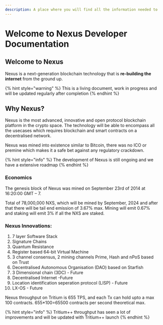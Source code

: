 ```yaml
---
description: A place where you will find all the information needed to build on Nexus
---
```


# Welcome to Nexus Developer Documentation

## Welcome to Nexus

Nexus is a next-generation blockchain technology that is **re-building the internet** from the ground up.

{% hint style="warning" %}
This is a living document, work in progress and will be updated regularly after completion
{% endhint %}

## Why Nexus?

Nexus is the most advanced, innovative and open protocol blockchain platform in the crypto space. The technology will be able to encompass all the usecases which requires blockchain and smart contracts on a decentralised network.&#x20;

Nexus was mined into existence similar to Bitcoin, there was no ICO or premine which makes it a safe bet against any regulatory crackdown.

{% hint style="info" %}
The development of Nexus is still ongoing and we have a extensive roadmap
{% endhint %}

### Economics

The genesis block of Nexus was mined on September 23rd of 2014 at 16:20:00 GMT – 7.

Total of 78,000,000 NXS, which will be mined by September, 2024 and after that there will be tail end emission of 3.67% max. Mining will emit 0.67% and staking will emit 3% if all the NXS are staked.

### Nexus Innovations:

1. 7 layer Software Stack
2. Signature Chains
3. Quantum Resistance
4. Register based 64-bit Virtual Machine
5. 3 channel consensus, 2 mining channels Prime, Hash and nPoS based on Trust
6. Decentralised Autonomous Organisation (DAO) based on Starfish
7. 3 Dimensional chain (3DC) - Future
8. Decentralised Internet -Future
9. Location identification seperation protocol (LISP) - Future
10. LX-OS - Future

Nexus throughput on Tritium is 655 TPS, and each Tx can hold upto a max 100 contracts. 655\*100=65500 contracts per second theoretical max.

{% hint style="info" %}
Tritium++ throughput has seen a lot of improvements and will be updated with Tritium++ launch
{% endhint %}

